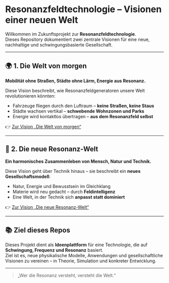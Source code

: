 # Resonanzfeldtechnologie – Visionen einer neuen Welt

Willkommen im Zukunftsprojekt zur **Resonanzfeldtechnologie**.  
Dieses Repository dokumentiert zwei zentrale Visionen für eine neue, nachhaltige und schwingungsbasierte Gesellschaft.

---

## 🌍 1. Die Welt von morgen

**Mobilität ohne Straßen, Städte ohne Lärm, Energie aus Resonanz.**

Diese Vision beschreibt, wie Resonanzfeldgeneratoren unsere Welt revolutionieren könnten:

- Fahrzeuge fliegen durch den Luftraum – **keine Straßen, keine Staus**
- Städte wachsen vertikal – **schwebende Wohnzonen und Parks**
- Energie wird kontaktlos übertragen – **aus dem Resonanzfeld selbst**

👉 [Zur Vision „Die Welt von morgen“](welt_von_morgen.md)

---

## 🧬 2. Die neue Resonanz-Welt

**Ein harmonisches Zusammenleben von Mensch, Natur und Technik.**

Diese Vision geht über Technik hinaus – sie beschreibt ein **neues Gesellschaftsmodell**:

- Natur, Energie und Bewusstsein im Gleichklang
- Materie wird neu gedacht – durch **Feldintelligenz**
- Eine Welt, in der Technik sich **anpasst statt dominiert**

👉 [Zur Vision „Die neue Resonanz-Welt“](neue_resonanz_welt.md)

---

## 📚 Ziel dieses Repos

Dieses Projekt dient als **Ideenplattform** für eine Technologie, die auf **Schwingung, Frequenz und Resonanz** basiert.  
Ziel ist es, neue physikalische Modelle, Anwendungen und gesellschaftliche Visionen zu vereinen – in Theorie, Simulation und konkreter Entwicklung.

---

> „Wer die Resonanz versteht, versteht die Welt.“  

